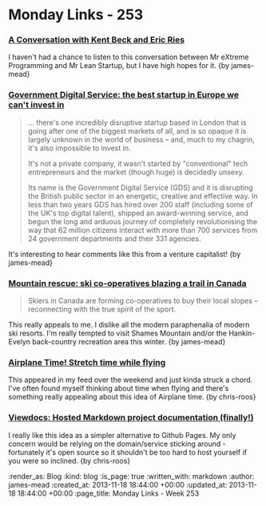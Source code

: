 Monday Links - 253
==================

### [A Conversation with Kent Beck and Eric Ries](http://www.ustream.tv/recorded/40772384)

I haven't had a chance to listen to this conversation between Mr eXtreme Programming and Mr Lean Startup, but I have high hopes for it. {by james-mead}


### [Government Digital Service: the best startup in Europe we can't invest in](http://www.theguardian.com/technology/2013/nov/15/government-digital-service-best-startup-europe-invest)

> ... there's one incredibly disruptive startup based in London that is going after one of the biggest markets of all, and is so opaque it is largely unknown in the world of business – and, much to my chagrin, it's also impossible to invest in.
>
> It's not a private company, it wasn't started by "conventional" tech entrepreneurs and the market (though huge) is decidedly unsexy.
>
> Its name is the Government Digital Service (GDS) and it is disrupting the British public sector in an energetic, creative and effective way. In less than two years GDS has hired over 200 staff (including some of the UK's top digital talent), shipped an award-winning service, and begun the long and arduous journey of completely revolutionising the way that 62 million citizens interact with more than 700 services from 24 government departments and their 331 agencies.

It's interesting to hear comments like this from a venture capitalist! {by james-mead}


### [Mountain rescue: ski co-operatives blazing a trail in Canada](http://www.theguardian.com/travel/2013/nov/15/ski-cooperatives-canada-shames-mountains)

> Skiers in Canada are forming co-operatives to buy their local slopes – reconnecting with the true spirit of the sport.

This really appeals to me. I dislike all the modern paraphenalia of modern ski resorts. I'm really tempted to visit Shames Mountain and/or the Hankin-Evelyn back-country recreation area this winter. {by james-mead}


### [Airplane Time! Stretch time while flying](http://aaronparecki.com/articles/2013/11/17/1/airplane-time-stretch-time-while-flying)

This appeared in my feed over the weekend and just kinda struck a chord. I've often found myself thinking about time when flying and there's something really appealing about this idea of Airplane time. {by chris-roos}


### [Viewdocs: Hosted Markdown project documentation (finally!)](http://progrium.com/blog/2013/11/13/viewdocs-hosted-markdown-project-documentation/)

I really like this idea as a simpler alternative to Github Pages. My only concern would be relying on the domain/service sticking around - fortunately it's open source so it shouldn't be too hard to host yourself if you were so inclined. {by chris-roos}


:render_as: Blog
:kind: blog
:is_page: true
:written_with: markdown
:author: james-mead
:created_at: 2013-11-18 18:44:00 +00:00
:updated_at: 2013-11-18 18:44:00 +00:00
:page_title: Monday Links - Week 253
